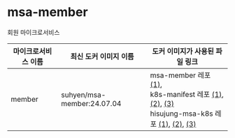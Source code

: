 # msa-member
회원 마이크로서비스


| 마이크로서비스 이름 | 최신 도커 이미지 이름 | 도커 이미지가 사용된 파일 링크                                                                                                                                                                                                                                                                                                                                                                                                                                                                                                                                                                                                                                                                                                                                                                                                                                                                      |
|----------------|------------------|----------------------------------------------------------------------------------------------------------------------------------------------------------------------------------------------------------------------------------------------------------------------------------------------------------------------------------------------------------------------------------------------------------------------------------------------------------------------------------------------------------------------------------------------------------------------------------------------------------------------------------------------------------------------------------------------------------------------------------------------------------------------------------------------------------------------------------------------------------------------------------------|
| member | suhyen/msa-member:24.07.04 | msa-member 레포 [(1)](https://github.com/hi-sujung/msa-member/blob/main/.github/workflows/member-ci.yml), <br> k8s-manifest 레포 [(1)](https://github.com/hi-sujung/k8s-manifest/blob/main/msa-member/msa-member.yaml), [(2)](https://github.com/hi-sujung/k8s-manifest/blob/main/hisujung.yaml), [(3)](https://github.com/hi-sujung/k8s-manifest/blob/main/hisujung-test.yaml) <br> hisujung-msa-k8s 레포 [(1)](https://github.com/hi-sujung/hisujung-msa-k8s/blob/main/k8s-manifest/member/deployment.yaml), [(2)](https://github.com/hi-sujung/hisujung-msa-k8s/blob/main/k8s-manifest/hisujung-all.yaml), [(3)](https://github.com/hi-sujung/hisujung-msa-k8s/blob/main/load-test/hisujung-test.yaml)                                                                                                                                                                                    |
